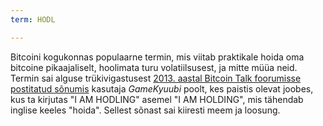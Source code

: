 ```yaml
---
term: HODL

---
```

Bitcoini kogukonnas populaarne termin, mis viitab praktikale hoida oma bitcoine pikaajaliselt, hoolimata turu volatiilsusest, ja mitte müüa neid. Termin sai alguse trükivigastusest [2013. aastal Bitcoin Talk foorumisse postitatud sõnumis](https://bitcointalk.org/index.php?topic=375643.msg4022997#msg4022997) kasutaja *GameKyuubi* poolt, kes paistis olevat joobes, kus ta kirjutas "I AM HODLING" asemel "I AM HOLDING", mis tähendab inglise keeles "hoida". Sellest sõnast sai kiiresti meem ja loosung.